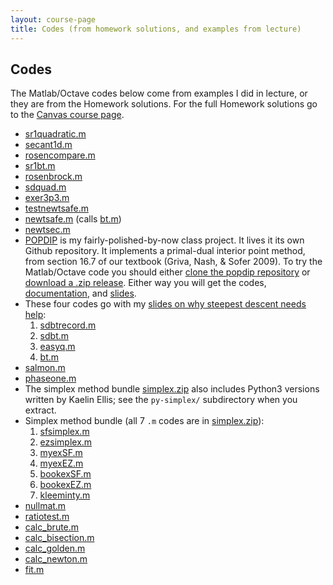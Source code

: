 ```yaml
---
layout: course-page
title: Codes (from homework solutions, and examples from lecture)
---
```


## Codes

The Matlab/Octave codes below come from examples I did in lecture, or they are from the Homework solutions.  For the full Homework solutions go to the [Canvas course page](https://canvas.alaska.edu/courses/21663).

<!--
  * [.m](assets/codes/F24/.m)
-->

  * [sr1quadratic.m](assets/codes/F24/sr1quadratic.m)
  * [secant1d.m](assets/codes/F24/secant1d.m)
  * [rosencompare.m](assets/codes/F24/rosencompare.m)
  * [sr1bt.m](assets/codes/F24/sr1bt.m)
  * [rosenbrock.m](assets/codes/F24/rosenbrock.m)
  * [sdquad.m](assets/codes/F24/sdquad.m)
  * [exer3p3.m](assets/codes/F24/exer3p3.m)
  * [testnewtsafe.m](assets/codes/F24/testnewtsafe.m)
  * [newtsafe.m](assets/codes/F24/newtsafe.m)  (calls [bt.m](assets/codes/F24/bt.m))
  * [newtsec.m](assets/codes/F24/newtsec.m)
  * [POPDIP](https://github.com/bueler/popdip) is my fairly-polished-by-now class project.  It lives it its own Github repository.  It implements a primal-dual interior point method, from section 16.7 of our textbook (Griva, Nash, & Sofer 2009).  To try the Matlab/Octave code you should either [clone the popdip repository](https://github.com/bueler/popdip) or [download a .zip release](https://github.com/bueler/popdip/releases/tag/v1.2).  Either way you will get the codes, [documentation](https://github.com/bueler/popdip/blob/main/doc.pdf), and [slides](https://github.com/bueler/popdip/blob/main/slides.pdf).
  * These four codes go with my [slides on why steepest descent needs help](assets/slides/F24/sdneedshelp.pdf):
      1. [sdbtrecord.m](assets/codes/F24/sdbtrecord.m)
      2. [sdbt.m](assets/codes/F24/sdbt.m)
      3. [easyq.m](assets/codes/F24/easyq.m)
      4. [bt.m](assets/codes/F24/bt.m)
  * [salmon.m](assets/codes/F24/salmon.m)
  * [phaseone.m](assets/codes/F24/phaseone.m)
  * The simplex method bundle [simplex.zip](assets/codes/F24/simplex.zip) also includes Python3 versions written by Kaelin Ellis; see the `py-simplex/` subdirectory when you extract.
  * Simplex method bundle (all 7 `.m` codes are in [simplex.zip](assets/codes/F24/simplex.zip)):
      1. [sfsimplex.m](assets/codes/F24/simplex/sfsimplex.m)
      2. [ezsimplex.m](assets/codes/F24/simplex/ezsimplex.m)
      3. [myexSF.m](assets/codes/F24/simplex/myexSF.m)
      4. [myexEZ.m](assets/codes/F24/simplex/myexEZ.m)
      5. [bookexSF.m](assets/codes/F24/simplex/bookexSF.m)
      6. [bookexEZ.m](assets/codes/F24/simplex/bookexEZ.m)
      7. [kleeminty.m](assets/codes/F24/simplex/kleeminty.m)
  * [nullmat.m](assets/codes/F24/nullmat.m)
  * [ratiotest.m](assets/codes/F24/ratiotest.m)
  * [calc_brute.m](assets/codes/F24/calc_brute.m)
  * [calc_bisection.m](assets/codes/F24/calc_bisection.m)
  * [calc_golden.m](assets/codes/F24/calc_golden.m)
  * [calc_newton.m](assets/codes/F24/calc_newton.m)
  * [fit.m](assets/codes/F24/fit.m)

<div style="padding-bottom: 100px"></div>
